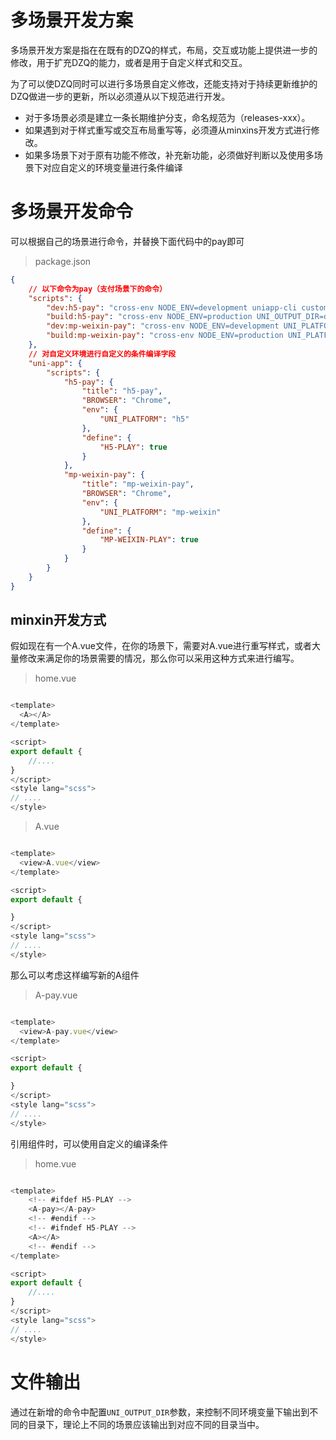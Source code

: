# 多场景开发方案

多场景开发方案是指在在既有的DZQ的样式，布局，交互或功能上提供进一步的修改，用于扩充DZQ的能力，或者是用于自定义样式和交互。

为了可以使DZQ同时可以进行多场景自定义修改，还能支持对于持续更新维护的DZQ做进一步的更新，所以必须遵从以下规范进行开发。
- 对于多场景必须是建立一条长期维护分支，命名规范为（releases-xxx）。
- 如果遇到对于样式重写或交互布局重写等，必须遵从minxins开发方式进行修改。
- 如果多场景下对于原有功能不修改，补充新功能，必须做好判断以及使用多场景下对应自定义的环境变量进行条件编译

# 多场景开发命令

可以根据自己的场景进行命令，并替换下面代码中的pay即可

> package.json
```json
{
    // 以下命令为pay（支付场景下的命令）
    "scripts": {
        "dev:h5-pay": "cross-env NODE_ENV=development uniapp-cli custom --mode development \"h5-pay\"",
        "build:h5-pay": "cross-env NODE_ENV=production UNI_OUTPUT_DIR=dist/build/h5-pay uniapp-cli custom --mode production \"h5-pay\" --fix",
        "dev:mp-weixin-pay": "cross-env NODE_ENV=development UNI_PLATFORM=mp-weixin UNI_OUTPUT_DIR=dist/build/mp-weixin-pay uniapp-cli custom --mode development \"mp-weixin-pay\"",
        "build:mp-weixin-pay": "cross-env NODE_ENV=production UNI_PLATFORM=mp-weixin UNI_OUTPUT_DIR=dist/build/mp-weixin-pay uniapp-cli custom --mode production \"mp-weixin-pay\" --fix"
    },
    // 对自定义环境进行自定义的条件编译字段
    "uni-app": {
        "scripts": {
            "h5-pay": {
                "title": "h5-pay",
                "BROWSER": "Chrome",
                "env": {
                    "UNI_PLATFORM": "h5"
                },
                "define": {
                    "H5-PLAY": true
                }
            },
            "mp-weixin-pay": {
                "title": "mp-weixin-pay",
                "BROWSER": "Chrome",
                "env": {
                    "UNI_PLATFORM": "mp-weixin"
                },
                "define": {
                    "MP-WEIXIN-PLAY": true
                }
            }
        }
    }
}

```

## minxin开发方式

假如现在有一个A.vue文件，在你的场景下，需要对A.vue进行重写样式，或者大量修改来满足你的场景需要的情况，那么你可以采用这种方式来进行编写。

> home.vue

```javascript

<template>
  <A></A>
</template>

<script>
export default {
    //....
}
</script>
<style lang="scss">
// ....
</style>

```

> A.vue
```javascript

<template>
  <view>A.vue</view>
</template>

<script>
export default {

}
</script>
<style lang="scss">
// ....
</style>

```

那么可以考虑这样编写新的A组件

> A-pay.vue

```javascript

<template>
  <view>A-pay.vue</view>
</template>

<script>
export default {

}
</script>
<style lang="scss">
// ....
</style>

```

引用组件时，可以使用自定义的编译条件

> home.vue

```javascript

<template>
    <!-- #ifdef H5-PLAY --> 
    <A-pay></A-pay>
    <!-- #endif --> 
    <!-- #ifndef H5-PLAY --> 
    <A></A>
    <!-- #endif --> 
</template>

<script>
export default {
    //....
}
</script>
<style lang="scss">
// ....
</style>

```


# 文件输出

通过在新增的命令中配置`UNI_OUTPUT_DIR`参数，来控制不同环境变量下输出到不同的目录下，理论上不同的场景应该输出到对应不同的目录当中。

